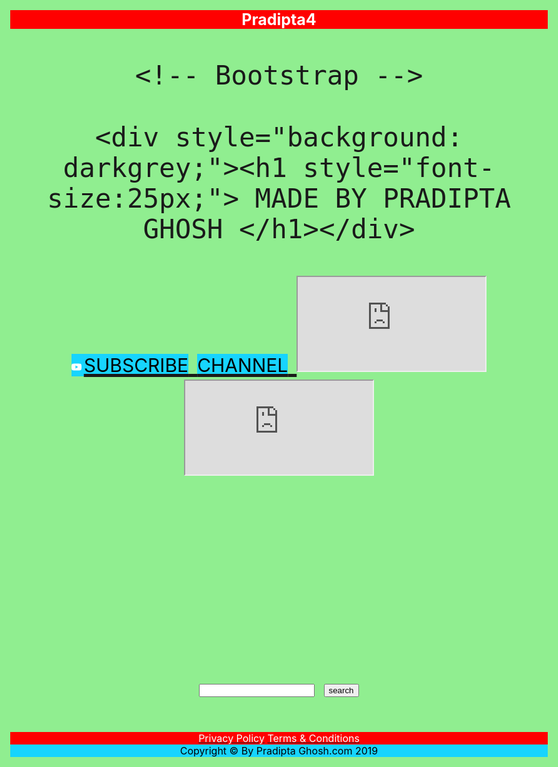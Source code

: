 # Pradipta4
<html lang="en">
<head>
    <meta charset="utf-8">
    <meta name="viewport" content="width=device-width, initial-scale=1.0">
    <title></title>

    <!-- Bootstrap -->
  <link rel="stylesheet" href="plugins/bootstrap/bootstrap.min.css">

<style>
    
body{

    background: lightgreen;
    text-align: center;
    font-size: 50px;

}


h1{

    font-size: 25px;
    background: red;
    color: white;
}

 div{
      
      font-size: 25px;
      
    }   
    
span{

    font-size: 30px;
     background: #17D4FE;
     color: black;
}    
   

</style>

</head>
<body>

    <div style="background: darkgrey;"><h1 style="font-size:25px;"> MADE BY PRADIPTA GHOSH </h1></div>

<a class='yt-subscribe-button' rel="noopener nofollow" href='https://www.youtube.com/c/BONGOMALA?sub_confirmation=1' target='_blank'>
    <span><svg viewBox="0 0 24 24" width="16" style='margin:-2px 4px 0 0'>
        <path
            d="M23.495 6.205a3.007 3.007 0 0 0-2.088-2.088c-1.87-.501-9.396-.501-9.396-.501s-7.507-.01-9.396.501A3.007 3.007 0 0 0 .527 6.205a31.247 31.247 0 0 0-.522 5.805 31.247 31.247 0 0 0 .522 5.783 3.007 3.007 0 0 0 2.088 2.088c1.868.502 9.396.502 9.396.502s7.506 0 9.396-.502a3.007 3.007 0 0 0 2.088-2.088 31.247 31.247 0 0 0 .5-5.783 31.247 31.247 0 0 0-.5-5.805zM9.609 15.601V8.408l6.264 3.602z"
            fill='#fff'
        ></path>
    </svg>SUBSCRIBE</span>
    <span>CHANNEL</span>
</a>

<!--YOUTUBE VIDEO 1-->

<iframe src="https://www.youtube.com/embed/UOhDLO5TMhQ">
</iframe>

<!--END NO-1 VIDEO-->

<!--YOUTUBE VIDEO 2-->
<iframe src="https://www.youtube.com/embed/bQNX4EdFlz4">
</iframe>

<!--END NO-2 VIDEO-->
    
<!--GOOGLE MAP-->

<html lang="en-US">
<head>
  <meta charset="UTF-8">
  <title></title>
  <style type="text/css">
  #map_canvas {
    height: 300px;
    width: 300px;
  }
  </style>
</head>
<body>
<div id="map_canvas" width="300" height="300"></div>
<input type="text" id="query" value=""/>
<input type="submit" id="search" value="search"/>
<script src="http://maps.googleapis.com/maps/api/js?sensor=false" src="//maps.google.com/maps/api/js?sensor=false"></script>
<script type="text/javascript">
var geo = {};
window.onload = function() {
  var latlng = new google.maps.LatLng(39.102431, -94.583698),
      options  = {
        zoom               : 4,
        mapTypeId          : google.maps.MapTypeId.TERRAIN,
        center             : latlng,
        streetViewControl  : true,
        scaleControl       : true,
        scrollwheel        : true,
        mapTypeControl     : true,
        overviewMapControl : true,
        panControlOptions  : {
          position         : google.maps.ControlPosition.TOP_LEFT
        },
        zoomControlOptions : {
          position         : google.maps.ControlPosition.TOP_LEFT
        }
      };
      map    = new google.maps.Map(document.getElementById('map_canvas'), options),
      marker = new google.maps.Marker({
                     position  : latlng,
                     map       : map,
                     draggable : false
                   }),
      geocoder = new google.maps.Geocoder(),
      search = document.getElementById('search'), 
      query = document.getElementById('query');

  function codeAddress() {
    var address = query.value;
    geocoder.geocode( { 'address': address}, function(results, status) {
      console.log(results);
      if (status == google.maps.GeocoderStatus.OK) {
        map.setCenter(results[0].geometry.location);
        var marker = new google.maps.Marker({
            map: map,
            position: results[0].geometry.location
        });
      } else {
        alert("Geocode was not successful for the following reason: " + status);
      }
    });
  };

  search.onclick = function() {
   codeAddress(); 
  };
};
</script>
</body>
</html>



<!--END GOOGLE MAP-->
    
    

<center style="font-size:16px;background:red"><u><a style="color:white;">Privacy Policy</a></u> <u><a style="color:white">Terms & Conditions</a></u></center>
<center style= "color:black;font-size:16px;background:#17D4FE">Copyright © By Pradipta Ghosh.com 2019</center>

</body>
</html>


